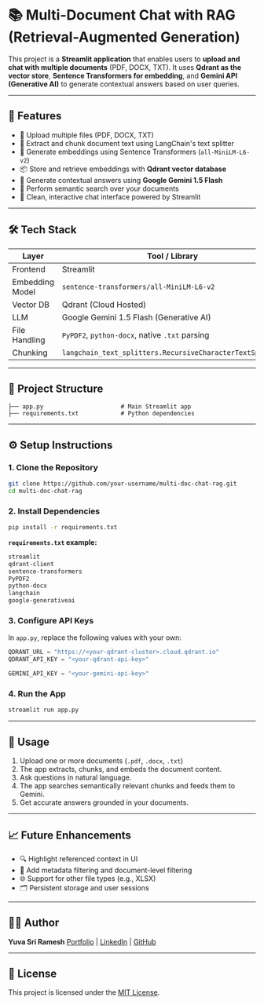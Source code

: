 
# 📚 Multi-Document Chat with RAG (Retrieval-Augmented Generation)

This project is a **Streamlit application** that enables users to **upload and chat with multiple documents** (PDF, DOCX, TXT). It uses **Qdrant as the vector store**, **Sentence Transformers for embedding**, and **Gemini API (Generative AI)** to generate contextual answers based on user queries.

---

## 🚀 Features

* 📂 Upload multiple files (PDF, DOCX, TXT)
* 📄 Extract and chunk document text using LangChain's text splitter
* 🧠 Generate embeddings using Sentence Transformers (`all-MiniLM-L6-v2`)
* 📦 Store and retrieve embeddings with **Qdrant vector database**
* 🤖 Generate contextual answers using **Google Gemini 1.5 Flash**
* 🔎 Perform semantic search over your documents
* 💬 Clean, interactive chat interface powered by Streamlit

---

## 🛠️ Tech Stack

| Layer           | Tool / Library                                            |
| --------------- | --------------------------------------------------------- |
| Frontend        | Streamlit                                                 |
| Embedding Model | `sentence-transformers/all-MiniLM-L6-v2`                  |
| Vector DB       | Qdrant (Cloud Hosted)                                     |
| LLM             | Google Gemini 1.5 Flash (Generative AI)                   |
| File Handling   | `PyPDF2`, `python-docx`, native `.txt` parsing            |
| Chunking        | `langchain_text_splitters.RecursiveCharacterTextSplitter` |

---

## 📂 Project Structure

```
├── app.py                      # Main Streamlit app
├── requirements.txt            # Python dependencies
```

---

## ⚙️ Setup Instructions

### 1. Clone the Repository

```bash
git clone https://github.com/your-username/multi-doc-chat-rag.git
cd multi-doc-chat-rag
```

### 2. Install Dependencies

```bash
pip install -r requirements.txt
```

**`requirements.txt` example:**

```txt
streamlit
qdrant-client
sentence-transformers
PyPDF2
python-docx
langchain
google-generativeai
```

### 3. Configure API Keys

In `app.py`, replace the following values with your own:

```python
QDRANT_URL = "https://<your-qdrant-cluster>.cloud.qdrant.io"
QDRANT_API_KEY = "<your-qdrant-api-key>"

GEMINI_API_KEY = "<your-gemini-api-key>"
```

### 4. Run the App

```bash
streamlit run app.py
```

---

## 📌 Usage

1. Upload one or more documents (`.pdf`, `.docx`, `.txt`)
2. The app extracts, chunks, and embeds the document content.
3. Ask questions in natural language.
4. The app searches semantically relevant chunks and feeds them to Gemini.
5. Get accurate answers grounded in your documents.

---


## 📈 Future Enhancements

* 🔍 Highlight referenced context in UI
* 🧾 Add metadata filtering and document-level filtering
* 🌐 Support for other file types (e.g., XLSX)
* 🗂️ Persistent storage and user sessions

---

## 🧑‍💻 Author

**Yuva Sri Ramesh**
[Portfolio](https://yuva-sri-ramesh-portfolio.vercel.app) | [LinkedIn](https://www.linkedin.com/in/yuva-sri-ramesh/) | [GitHub](https://github.com/Yuva-Sri-Ramesh)

---

## 📜 License

This project is licensed under the [MIT License](LICENSE).


